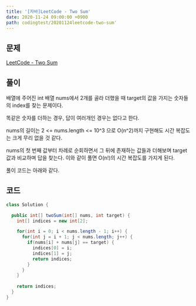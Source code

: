 ```yaml
---
title: '[자바]LeetCode - Two Sum'
date: 2020-11-24 09:00:00 +0900
path: codingtest/20201124leetcode-two-sum'
---
```


## 문제

[LeetCode - Two Sum](https://leetcode.com/problems/two-sum/)

## 풀이

배열에 주어진 int 배열 nums에서 2개를 골라 더했을 때 target의 값을 가지는 숫자들의 index를 찾는 문제이다.

똑같은 숫자를 더하는 경우, 답이 여러개인 경우는 없다고 한다.

nums의 길이는 2 <= nums.length <= 10^3 으로 O(n^2)까지 구현해도 시간 복잡도는 크게 무리 없을 것 같다.

nums의 첫 번째 값부터 차례로 순회하면서 그 뒤에 존재하는 값들과 더해보며 target 값과 비교하며 답을 찾는다. 이와 같이 풀면 O(n!)의 시간 복잡도를 가지게 된다.

풀이 코드는 아래와 같다.

## 코드

```java
class Solution {

  public int[] twoSum(int[] nums, int target) {
    int[] indices = new int[2];

    for(int i = 0; i < nums.length - 1; i++) {
      for(int j = i + 1; j < nums.length; j++) {
        if(nums[i] + nums[j] == target) {
          indices[0] = i;
          indices[1] = j;
          return indices;
        }
      }
    }
    
    return indices;
  }
}
```
